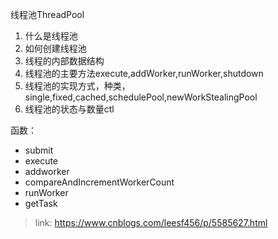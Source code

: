 线程池ThreadPool

1.  什么是线程池
2.  如何创建线程池
3.  线程的内部数据结构
4.  线程池的主要方法execute,addWorker,runWorker,shutdown
5.  线程池的实现方式，种类，single,fixed,cached,schedulePool,newWorkStealingPool
6.  线程池的状态与数量ctl

函数：
-   submit
-   execute
-   addworker
-   compareAndIncrementWorkerCount
-   runWorker
-   getTask






>link: https://www.cnblogs.com/leesf456/p/5585627.html

